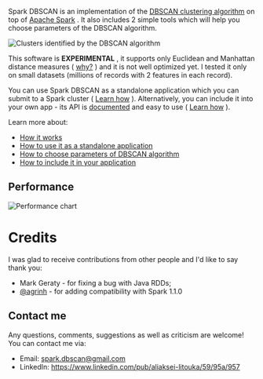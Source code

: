 Spark DBSCAN is an implementation of the [DBSCAN clustering algorithm](http://en.wikipedia.org/wiki/DBSCAN) on top of [Apache Spark](http://spark.apache.org/) . It also includes 2 simple tools which will help you choose parameters of the DBSCAN algorithm.

![Clusters identified by the DBSCAN algorithm](https://github.com/alitouka/spark_dbscan/raw/master/wiki/img/finally_clustered.png)

This software is **EXPERIMENTAL** , it supports only Euclidean and Manhattan distance measures ( [why?](../../wiki/How-It-Works#why-not-all-distance-measures-are-supported) ) and it is not well optimized yet. I tested it only on small datasets (millions of records with 2 features in each record).

You can use Spark DBSCAN as a standalone application which you can submit to a Spark cluster ( [Learn how](../../wiki/Using-Spark-DBSCAN-as-a-standalone-application) ). Alternatively, you can include it into your own app - its API is [documented](http://alitouka-public.s3-website-us-east-1.amazonaws.com/spark_dbscan/releases/0.0.2/scaladoc/#org.alitouka.spark.dbscan.package) and easy to use ( [Learn how](../../wiki/Including-Spark-DBSCAN-in-your-application) ).

Learn more about:

* [How it works](../../wiki/How-It-Works)
* [How to use it as a standalone application](../../wiki/Using-Spark-DBSCAN-as-a-standalone-application)
* [How to choose parameters of DBSCAN algorithm](../../wiki/Choosing-parameters-of-DBSCAN-algorithm)
* [How to include it in your application](../../wiki/Including-Spark-DBSCAN-in-your-application)

## Performance
![Performance chart](https://github.com/alitouka/spark_dbscan/raw/master/wiki/img/performance_chart_0_0_2.png)

# Credits
 I was glad to receive contributions from other people and I'd like to say thank you:
 * Mark Geraty - for fixing a bug with Java RDDs;
 * [@agrinh](https://github.com/agrinh) - for adding compatibility with Spark 1.1.0

## Contact me
Any questions, comments, suggestions as well as criticism are welcome! You can contact me via:

 * Email: spark.dbscan@gmail.com
 * LinkedIn: https://www.linkedin.com/pub/aliaksei-litouka/59/95a/957
